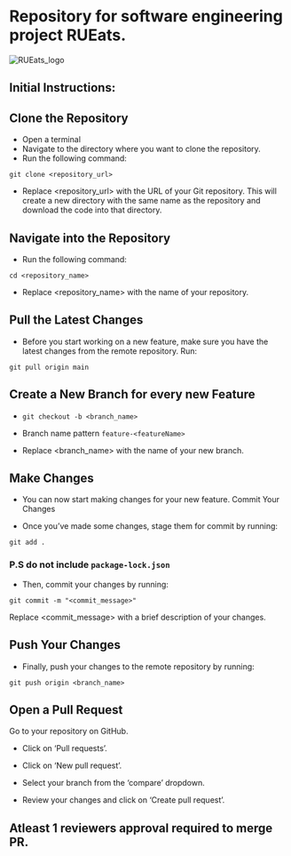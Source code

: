 # Repository for software engineering project RUEats.

![RUEats_logo](https://github.com/567-Software-Engineering/RUEats/assets/48671736/b5d85245-aa09-4490-a8d9-635f0a6e61da)


## Initial Instructions:

## Clone the Repository

- Open a terminal
- Navigate to the directory where you want to clone the repository.
- Run the following command:

```git clone <repository_url>```

- Replace <repository_url> with the URL of your Git repository. This will create a new directory with the same name as the repository and download the code into that directory.

## Navigate into the Repository

- Run the following command:

```cd <repository_name>```

- Replace <repository_name> with the name of your repository.

## Pull the Latest Changes

- Before you start working on a new feature, make sure you have the latest changes from the remote repository. Run:

```git pull origin main```


## Create a New Branch for every new Feature


- ```git checkout -b <branch_name>```

- Branch name pattern ```feature-<featureName>```

- Replace <branch_name> with the name of your new branch.

## Make Changes

- You can now start making changes for your new feature.
Commit Your Changes

- Once you’ve made some changes, stage them for commit by running:

```git add .```

### P.S do not include ```package-lock.json```

- Then, commit your changes by running:

```git commit -m "<commit_message>"```

Replace <commit_message> with a brief description of your changes.

## Push Your Changes

- Finally, push your changes to the remote repository by running:

```git push origin <branch_name>```

## Open a Pull Request

Go to your repository on GitHub.

- Click on ‘Pull requests’.

- Click on ‘New pull request’.

- Select your branch from the ‘compare’ dropdown.

- Review your changes and click on ‘Create pull request’.

## Atleast 1 reviewers approval required to merge PR.

